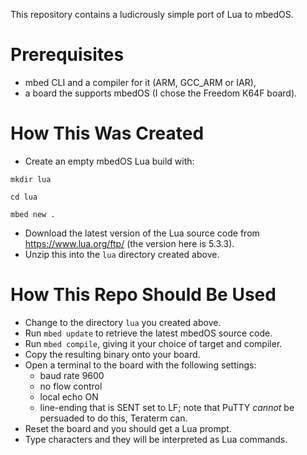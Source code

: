 This repository contains a ludicrously simple port of Lua to mbedOS.

Prerequisites
=============
- mbed CLI and a compiler for it (ARM, GCC_ARM or IAR),
- a board the supports mbedOS (I chose the Freedom K64F board).

How This Was Created
====================
- Create an empty mbedOS Lua build with:

 `mkdir lua`
 
 `cd lua`
 
 `mbed new .`

- Download the latest version of the Lua source code from https://www.lua.org/ftp/ (the version here is 5.3.3).
- Unzip this into the `lua` directory created above.

How This Repo Should Be Used
============================
- Change to the directory `lua` you created above.
- Run `mbed update` to retrieve the latest mbedOS source code.
- Run `mbed compile`, giving it your choice of target and compiler.
- Copy the resulting binary onto your board.
- Open a terminal to the board with the following settings:
  - baud rate 9600
  - no flow control
  - local echo ON
  - line-ending that is SENT set to LF; note that PuTTY *cannot* be persuaded to do this, Teraterm can.
- Reset the board and you should get a Lua prompt.
- Type characters and they will be interpreted as Lua commands.